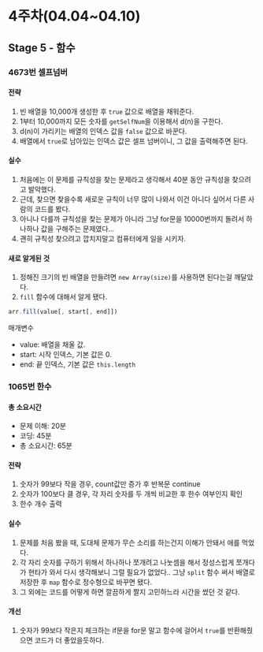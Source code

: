 # 4주차(04.04~04.10)

## Stage 5 - 함수

### 4673번 셀프넘버

#### 전략

1. 빈 배열을 10,000개 생성한 후 `true` 값으로 배열을 채워준다.
2. 1부터 10,000까지 모든 숫자를 `getSelfNum`을 이용해서 d(n)을 구한다.
3. d(n)이 가리키는 배열의 인덱스 값을 `false` 값으로 바꾼다.
4. 배열에서 `true`로 남아있는 인덱스 값은 셀프 넘버이니, 그 값을 출력해주면 된다.

#### 실수

1. 처음에는 이 문제를 규칙성을 찾는 문제라고 생각해서 40분 동안 규칙성을 찾으려고 발악했다.
2. 근데, 찾으면 찾을수록 새로운 규칙이 너무 많이 나와서 이건 아니다 싶어서 다른 사람의 코드를 봤다.
3. 아니나 다를까 규칙성을 찾는 문제가 아니라 그냥 for문을 10000번까지 돌려서 하나하나 값을 구해주는 문제였다...
4. 괜히 규칙성 찾으려고 깝치지말고 컴퓨터에게 일을 시키자.

#### 새로 알게된 것

1. 정해진 크기의 빈 배열을 만들려면 `new Array(size)`를 사용하면 된다는걸 깨달았다.
2. `fill` 함수에 대해서 알게 됐다.

```js
arr.fill(value[, start[, end]])
```

매개변수

- value: 배열을 채울 값.
- start: 시작 인덱스, 기본 값은 0.
- end: 끝 인덱스, 기본 값은 `this.length`

### 1065번 한수

#### 총 소요시간

- 문제 이해: 20분
- 코딩: 45분
- 총 소요시간: 65분

#### 전략

1. 숫자가 99보다 작을 경우, count값만 증가 후 반복문 continue
2. 숫자가 100보다 클 경우, 각 자리 숫자를 두 개씩 비교한 후 한수 여부인지 확인
3. 한수 개수 출력

#### 실수

1. 문제를 처음 봤을 때, 도대체 문제가 무슨 소리를 하는건지 이해가 안돼서 애를 먹었다.
2. 각 자리 숫자를 구하기 위해서 하나하나 쪼개려고 나눗셈을 해서 정성스럽게 쪼개다가 현타가 와서 다시 생각해보니 그럴 필요가 없었다.. 그냥 `split` 함수 써서 배열로 저장한 후 `map` 함수로 정수형으로 바꾸면 됐다.
3. 그 외에는 코드를 어떻게 하면 깔끔하게 짤지 고민하느라 시간을 썼던 것 같다.

#### 개선

1. 숫자가 99보다 작은지 체크하는 if문을 for문 말고 함수에 걸어서 `true`를 반환해줬으면 코드가 더 좋았을듯하다.
